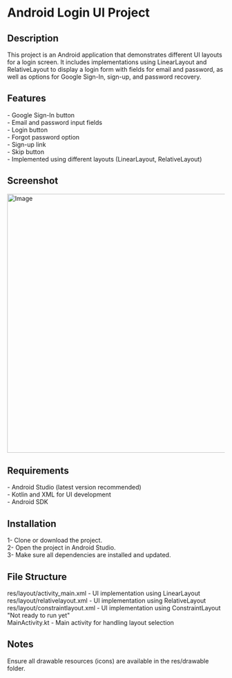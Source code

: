 <h1>Android Login UI Project</h1>

<h2>Description</h2>
This project is an Android application that demonstrates different UI layouts for a login screen. It includes implementations using LinearLayout and RelativeLayout to display a login form with fields for email and password, as well as options for Google Sign-In, sign-up, and password recovery.<br>

<h2>Features</h2>
- Google Sign-In button<br>
- Email and password input fields<br>
- Login button<br>
- Forgot password option<br>
- Sign-up link<br>
- Skip button<br>
- Implemented using different layouts (LinearLayout, RelativeLayout)<br>

<h2>Screenshot</h2>
<img width="600" alt="Image" src="https://github.com/user-attachments/assets/0412bd29-a10d-456b-b8b1-8770fe05798f" />
  
<h2>Requirements</h2>
- Android Studio (latest version recommended)<br>
- Kotlin and XML for UI development<br>
- Android SDK<br>

<h2>Installation</h2>
1- Clone or download the project.<br>
2- Open the project in Android Studio.<br>
3- Make sure all dependencies are installed and updated.<br>

<h2>File Structure</h2>
res/layout/activity_main.xml - UI implementation using LinearLayout<br>
res/layout/relativelayout.xml - UI implementation using RelativeLayout<br>
res/layout/constraintlayout.xml - UI implementation using ConstraintLayout "Not ready to run yet"<br>
MainActivity.kt - Main activity for handling layout selection<br>

<h2>Notes</h2>
Ensure all drawable resources (icons) are available in the res/drawable folder.<br>








